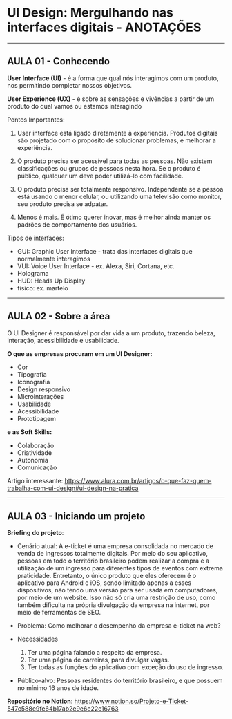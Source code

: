 # UI Design: Mergulhando nas interfaces digitais - ANOTAÇÕES

---

## AULA 01 - Conhecendo
**User Interface (UI)** - é a forma que qual nós interagimos com um produto, nos permitindo completar nossos objetivos.

**User Experience (UX)** - é sobre as sensações e vivências a partir de um produto do qual vamos ou estamos interagindo


Pontos Importantes:
1. User interface está ligado diretamente à experiência. Produtos digitais são projetado com o propósito de solucionar problemas, e melhorar a experiência.

2. O produto precisa ser acessível para todas as pessoas. Não existem classificações ou grupos de pessoas nesta hora. Se o produto é público, qualquer um deve poder utilizá-lo com facilidade.

3. O produto precisa ser totalmente responsivo. Independente se a pessoa está usando o menor celular, ou utilizando uma televisão como monitor, seu produto precisa se adpatar.

4. Menos é mais. É ótimo querer inovar, mas é melhor ainda manter os padrões de comportamento dos usuários.


Tipos de interfaces:
  - GUI: Graphic User Interface - trata das interfaces digitais que normalmente interagimos
  - VUI: Voice User Interface - ex. Alexa, Siri, Cortana, etc.
  - Holograma
  - HUD: Heads Up Display
  - fisico: ex. martelo

---

## AULA 02 - Sobre a área
O UI Designer é responsável por dar vida a um produto, trazendo beleza, interação, acessibilidade e usabilidade.

**O que as empresas procuram em um UI Designer:**
  - Cor
  - Tipografia
  - Iconografia
  - Design responsivo
  - Microinterações
  - Usabilidade
  - Acessibilidade
  - Prototipagem

**e as Soft Skills:**
  - Colaboração
  - Criatividade
  - Autonomia
  - Comunicação

Artigo interessante:
https://www.alura.com.br/artigos/o-que-faz-quem-trabalha-com-ui-design#ui-design-na-pratica

---

## AULA 03 - Iniciando um projeto
**Briefing do projeto**:

- Cenário atual:
    A e-ticket é uma empresa consolidada no mercado de venda de ingressos totalmente digitais. Por meio do seu aplicativo, pessoas em todo o território brasileiro podem realizar a compra e a utilização de um ingresso para diferentes tipos de eventos com extrema praticidade. Entretanto, o único produto que eles oferecem é o aplicativo para Android e iOS, sendo limitado apenas a esses dispositivos, não tendo uma versão para ser usada em computadores, por meio de um website. Isso não só cria uma restrição de uso, como também dificulta na própria divulgação da empresa na internet, por meio de ferramentas de SEO. 

- Problema:
    Como melhorar o desempenho da empresa e-ticket na web?

- Necessidades
    1. Ter uma página falando a respeito da empresa.
    2. Ter uma página de carreiras, para divulgar vagas.
    3. Ter todas as funções do aplicativo com exceção do uso de ingresso.

- Público-alvo:
    Pessoas residentes do território brasileiro, e que possuem no mínimo 16 anos de idade.


**Repositório no Notion**: https://www.notion.so/Projeto-e-Ticket-547c588e9fe64b17ab2e9e6e22e16763



